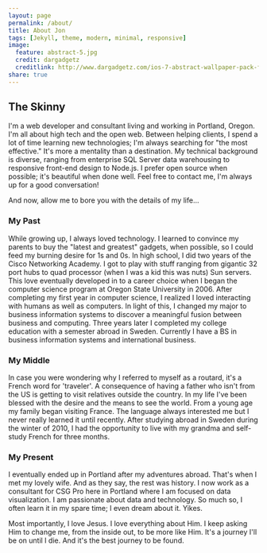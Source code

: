 ```yaml
---
layout: page
permalink: /about/
title: About Jon
tags: [Jekyll, theme, modern, minimal, responsive]
image:
  feature: abstract-5.jpg
  credit: dargadgetz
  creditlink: http://www.dargadgetz.com/ios-7-abstract-wallpaper-pack-for-iphone-5-and-ipod-touch-retina/
share: true
---
```


## The Skinny 

I'm a web developer and consultant living and working in Portland,
Oregon. I'm all about high tech and the open web. Between helping clients, I
spend a lot of time learning new technologies; I'm always searching for "the
most effective." It's more a mentality than a destination. My technical
background is diverse, ranging from enterprise SQL Server data warehousing to
responsive front-end design to Node.js. I prefer open source when possible;
it's beautiful when done well. Feel free to contact me, I'm always up for a
good conversation!

And now, allow me to bore you with the details of my life...


### My Past

While growing up, I always loved technology. I learned to convince my parents
to buy the "latest and greatest" gadgets, when possible, so I could feed my burning
desire for 1s and 0s. In high school, I did two years of the Cisco Networking
Academy. I got to play with stuff ranging from gigantic 32 port hubs to quad
processor (when I was a kid this was nuts) Sun servers. This love eventually
developed in to a career choice when I began the computer science program at
Oregon State University in 2006. After completing my first year in computer
science, I realized I loved interacting with humans as well as computers. In
light of this, I changed my major to business information systems to discover a
meaningful fusion between business and computing. Three years later I completed
my college education with a semester abroad in Sweden. Currently I have a BS in
business information systems and international business.


### My Middle 

In case you were wondering why I referred to myself as a routard, it's a French
word for 'traveler'. A consequence of having a father who isn't from the US is
getting to visit relatives outside the country. In my life I've been blessed
with the desire and the means to see the world. From a young age my family
began visiting France. The language always interested me but I never really
learned it until recently. After studying abroad in Sweden during the winter of
2010, I had the opportunity to live with my grandma and self-study French for
three months.


### My Present 

I eventually ended up in Portland after my adventures
abroad. That's when I met my lovely wife. And as they say, the rest was
history. I now work as a consultant for CSG Pro here in Portland where I am
focused on data visualization. I am passionate about data and technology. So
much so, I often learn it in my spare time; I even dream about it. Yikes.

Most importantly, I love Jesus. I love everything about Him. I keep asking Him
to change me, from the inside out, to be more like Him. It's a journey I'll be
on until I die. And it's the best journey to be found.

